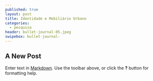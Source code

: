 ```yaml
---
published: true
layout: post
title: Identidade e Mobiliário Urbano 
categories:
  - pesquisa
header: bullet-journal-05.jpeg
swipebox: bullet-journal-
---
```

## A New Post

Enter text in [Markdown](http://daringfireball.net/projects/markdown/). Use the toolbar above, or click the **?** button for formatting help.
